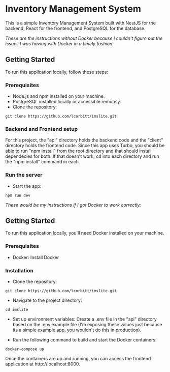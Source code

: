 # Inventory Management System

This is a simple Inventory Management System built with NestJS for the backend, React for the frontend, and PostgreSQL for the database.

*These are the instructions without Docker because I couldn't figure out the issues I was having with Docker in a timely fashion:*

## Getting Started

To run this application locally, follow these steps:

### Prerequisites
- Node.js and npm installed on your machine.
- PostgreSQL installed locally or accessible remotely.
- Clone the repository:

```
git clone https://github.com/lcorbitt/imslite.git
```

### Backend and Frontend setup
For this project, the "api" directory holds the backend code and the "client" directory holds the frontend code. Since this app uses Turbo, you should be able to run "npm install" from the root directory and that should install dependecies for both. If that doesn't work, cd into each directory and run the "npm install" command in each.

### Run the server
- Start the app:
```
npm run dev
```

*These would be my instructions if I got Docker to work correctly:*

## Getting Started

To run this application locally, you'll need Docker installed on your machine.

### Prerequisites
- Docker: Install Docker

### Installation
- Clone the repository:

```
git clone https://github.com/lcorbitt/imslite.git
```

- Navigate to the project directory:
```
cd imslite
```

- Set up environment variables:
Create a .env file in the "api" directory based on the .env.example file (I'm exposing these values just because its a simple example app, you wouldn't do this in production).

- Run the following command to build and start the Docker containers:
```
docker-compose up
```

Once the containers are up and running, you can access the frontend application at http://localhost:8000.